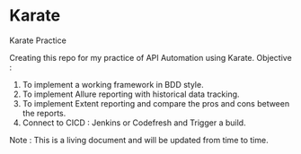 # Karate
Karate Practice

Creating this repo for my practice of API Automation using Karate.
Objective : 
1) To implement a working framework in BDD style.
2) To implement Allure reporting with historical data tracking.
3) To implement Extent reporting and compare the pros and cons between the reports.
4) Connect to CICD : Jenkins or Codefresh and Trigger a build.

Note : This is a living document and will be updated from time to time.
